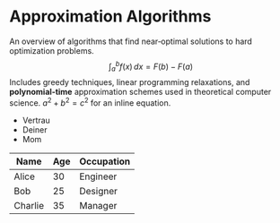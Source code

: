 # Approximation Algorithms

An overview of algorithms that find near‑optimal solutions to hard optimization problems.
$$ \int_a^b f(x)\,dx = F(b) - F(a) $$
Includes greedy techniques, linear programming relaxations, and **polynomial‑time** approximation schemes used in theoretical computer science. $a^2+b^2=c^2$ for an inline equation.
- Vertrau
- Deiner
- Mom

| Name     | Age | Occupation   |
|----------|-----|--------------|
| Alice    | 30  | Engineer     |
| Bob      | 25  | Designer     |
| Charlie  | 35  | Manager      |